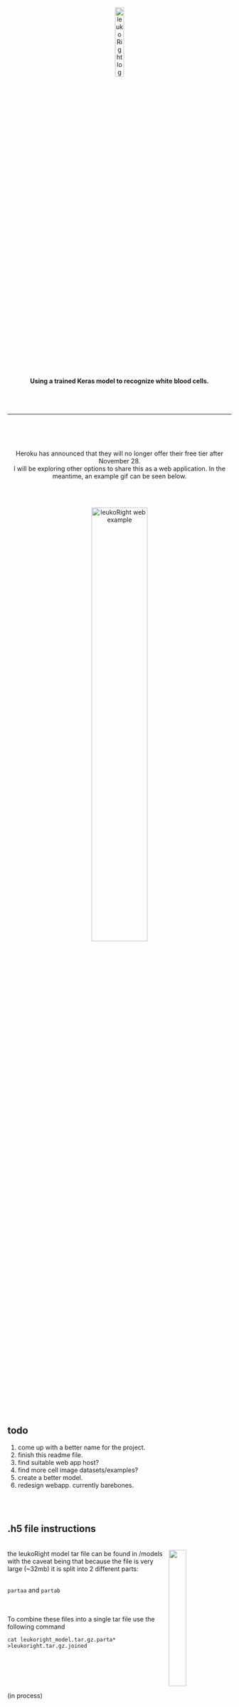 <br><p align="center"><img src="https://raw.githubusercontent.com/originates/leukoRight/main/leukoright.png?raw=true" alt="leukoRight logo" width="20%"></p>
<br>
#### <p align="center">Using a trained Keras model to recognize white blood cells.</p>
<br> <br>


---
<br>
<br>
<br>

<p align="center">
Heroku has announced that they will no longer offer their free tier after November 28. 
<br>
I will be exploring other options to share this as a web application. In the meantime, an example gif can be seen below.
<br><br></p>



<br><p align="center"><img src="https://user-images.githubusercontent.com/105183376/194677173-e56fea44-4639-49a7-b588-43b27ed8db3a.gif?raw=true" alt="leukoRight web example" width="50%"></p>

<br><br><br><br>

## todo

1. come up with a better name for the project.
2. finish this readme file.
3. find suitable web app host?
4. find more cell image datasets/examples?
5. create a better model.
6. redesign webapp. currently barebones.

<br>
<br>



## .h5 file instructions 
<br>
<img align="right" src="https://user-images.githubusercontent.com/105183376/194649993-fd926e92-3e35-4273-a55f-a0c6592064ea.png?raw=true" width="28%">
the leukoRight model tar file can be found in /models with the caveat being that because the file is very large (~32mb) it is split into 2 different parts:  
<br><br>

`partaa` and `partab`

<br><br>
To combine these files into a single tar file use the following command

`cat leukoright_model.tar.gz.parta* >leukoright.tar.gz.joined`

<br><br><br><br>


(in process)
